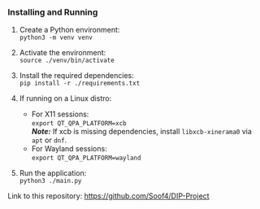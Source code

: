 ### Installing and Running

1. Create a Python environment: <br>
   `python3 -m venv venv`

2. Activate the environment: <br>
   `source ./venv/bin/activate`

3. Install the required dependencies: <br>
   `pip install -r ./requirements.txt`

4. If running on a Linux distro: <br>

   - For X11 sessions: <br>
     `export QT_QPA_PLATFORM=xcb` <br>
     **_Note:_** If xcb is missing dependencies, install `libxcb-xinerama0` via `apt` or `dnf`.<br>
   - For Wayland sessions:<br>
     `export QT_QPA_PLATFORM=wayland`

5. Run the application: <br>
   `python3 ./main.py`

Link to this repository: https://github.com/Soof4/DIP-Project
